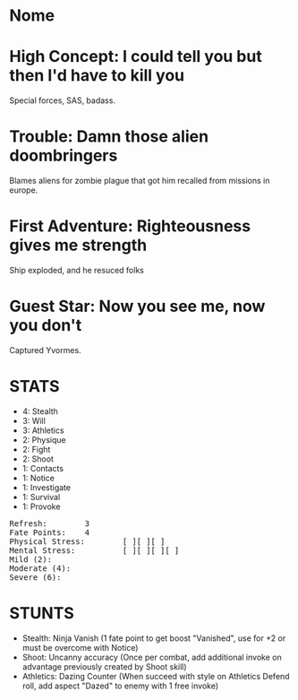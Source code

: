 # Nome

# High Concept: I could tell you but then I'd have to kill you

Special forces, SAS, badass.

# Trouble: Damn those alien doombringers

Blames aliens for zombie plague that got him recalled from missions in europe.

# First Adventure: Righteousness gives me strength

Ship exploded, and he resuced folks

# Guest Star: Now you see me, now you don't

Captured Yvormes.

# STATS

* 4: Stealth
* 3: Will
* 3: Athletics
* 2: Physique
* 2: Fight
* 2: Shoot
* 1: Contacts
* 1: Notice
* 1: Investigate
* 1: Survival
* 1: Provoke

<pre>
Refresh: 		3
Fate Points: 	4
Physical Stress: 		[ ][ ][ ]
Mental Stress: 			[ ][ ][ ][ ]
Mild (2): 
Moderate (4):
Severe (6):
</pre>

# STUNTS

* Stealth: Ninja Vanish (1 fate point to get boost "Vanished", use for +2 or must be overcome with Notice)
* Shoot: Uncanny accuracy (Once per combat, add additional invoke on advantage previously created by Shoot skill)
* Athletics: Dazing Counter (When succeed with style on Athletics Defend roll, add aspect "Dazed" to enemy with 1 free invoke)
